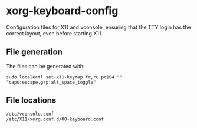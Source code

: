 # xorg-keyboard-config
Configuration files for X11 and vconsole, ensuring that the TTY login has the
correct layout, even before starting X11.

## File generation
The files can be generated with:
```
sudo localectl set-x11-keymap fr,ru pc104 "" "caps:escape,grp:alt_space_toggle"
```

## File locations
```
/etc/vconsole.conf
/etc/X11/xorg.conf.d/00-keyboard.conf
```
